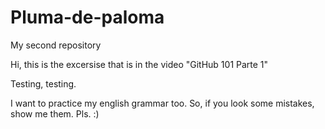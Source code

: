# Pluma-de-paloma
My second repository

Hi, this is the excersise that is in the video "GitHub 101 Parte 1" 

Testing, testing.


I want to practice my english grammar too. So, if you look some mistakes, show me them. Pls. :) 
